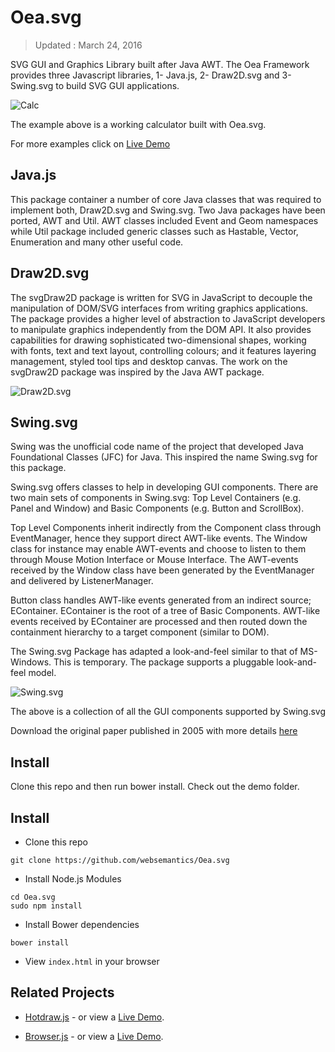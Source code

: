 # Oea.svg
> Updated : March 24, 2016

SVG GUI and Graphics Library built after Java AWT. The Oea Framework provides three Javascript libraries, 1- Java.js, 2- Draw2D.svg and 3- Swing.svg to build SVG GUI applications.

![Calc](https://raw.githubusercontent.com/websemantics/Oea.svg/master/img/screens/calc.png)

The example above is a working calculator built with Oea.svg.

For more examples click on [Live Demo](http://oeasvg.com)

## Java.js

This package container a number of core Java classes that was required to implement both, Draw2D.svg and Swing.svg. Two Java packages have been ported, AWT and Util. AWT classes included Event and Geom namespaces while Util package included generic classes such as Hastable, Vector, Enumeration and many other useful code.

## Draw2D.svg

The svgDraw2D package is written for SVG in JavaScript to decouple the manipulation of DOM/SVG interfaces from writing graphics applications. The package provides a higher level of abstraction to JavaScript developers to manipulate graphics independently from the DOM API. It also provides capabilities for drawing sophisticated two-dimensional shapes, working with fonts, text and text layout, controlling colours; and it features layering management, styled tool tips and desktop canvas. The work on the svgDraw2D package was inspired by the Java AWT package.

![Draw2D.svg](https://raw.githubusercontent.com/websemantics/Oea.svg/master/img/screens/draw2d.png)

## Swing.svg

Swing was the unofficial code name of the project that developed Java Foundational Classes (JFC) for Java. This inspired the name Swing.svg for this package.

Swing.svg offers classes to help in developing GUI components. There are two main sets of components in Swing.svg: Top Level Containers (e.g. Panel and Window) and Basic Components (e.g. Button and ScrollBox).

Top Level Components inherit indirectly from the Component class through EventManager, hence they support direct AWT-like events. The Window class for instance may enable AWT-events and choose to listen to them through Mouse Motion Interface or Mouse Interface. The AWT-events received by the Window class have been generated by the EventManager and delivered by ListenerManager.

Button class handles AWT-like events generated from an indirect source; EContainer. EContainer is the root of a tree of Basic Components. AWT-like events received by EContainer are processed and then routed down the containment hierarchy to a target component (similar to DOM).

The Swing.svg Package has adapted a look-and-feel similar to that of MS-Windows. This is temporary. The package supports a pluggable look-and-feel model.

![Swing.svg](https://raw.githubusercontent.com/websemantics/Oea.svg/master/img/screens/swing.png)

The above is a collection of all the GUI components supported by Swing.svg

Download the original paper published in 2005 with more details [here](https://github.com/websemantics/Oea.svg/raw/master/docs/svg_open_2005_mem.pdf)

## Install

Clone this repo and then run bower install. Check out the demo folder.

## Install

- Clone this repo

```
git clone https://github.com/websemantics/Oea.svg
```

- Install Node.js Modules

```
cd Oea.svg
sudo npm install
```

- Install Bower dependencies

```
bower install
```

- View `index.html` in your browser

## Related Projects

* [Hotdraw.js](https://github.com/websemantics/Hotdraw.js) - or view a [Live Demo](http://oeasvg.com/bower_components/Hotdraw.js/index.html).

* [Browser.js](https://github.com/websemantics/Browser.js) - or  view a [Live Demo](http://oeasvg.com/bower_components/Browserjs/demos/script/index.html).

